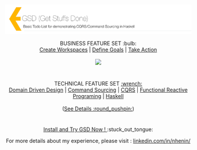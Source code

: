 <p align="left">
   <img src="https://github.com/Eventuria/media/raw/master/headerGSD.png">
</p>
<p align="center">
  BUSINESS FEATURE SET :bulb:<br>
  <a href="#">Create Workspaces</a> |
  <a href="#">Define Goals</a> |
  <a href="#">Take Action</a>
  <br><br>
  <img src="https://github.com/Eventuria/media/raw/master/featureSet.gif">
</p>
<h1> </h1>
<p align="center">
  TECHNICAL FEATURE SET <a href="/doc/technical.md">:wrench:</a> <br>
  <a href="/doc/technical.md">Domain Driven Design</a> |
  <a href="/doc/technical.md">Command Sourcing</a> |
  <a href="/doc/technical.md">CQRS</a> |
  <a href="/doc/technical.md">Functional Reactive Programing</a> |
  <a href="/doc/technical.md">Haskell</a>
  <br><br>
  (<a href="/doc/technical.md">See Details :round_pushpin:</a>)
</p>
<h1> </h1>
<p align="center">
  <a href="/doc/setup.md">Install and Try GSD Now ! </a> :stuck_out_tongue:
</p>
<p align="center">
For more details about my experience, please visit :
<a href="https://www.linkedin.com/in/nhenin/">linkedin.com/in/nhenin/</a>
</p>

